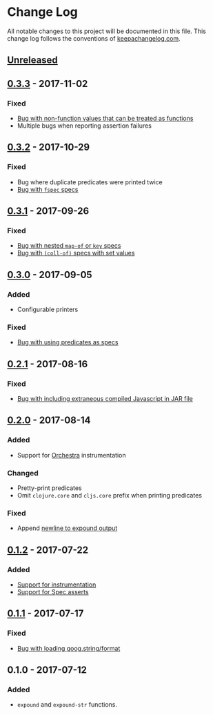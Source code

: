 # Change Log
All notable changes to this project will be documented in this file. This change log follows the conventions of [keepachangelog.com](http://keepachangelog.com/).

## [Unreleased]

## [0.3.3] - 2017-11-02

### Fixed
- [Bug with non-function values that can be treated as functions](https://github.com/bhb/expound/issues/41)
- Multiple bugs when reporting assertion failures

## [0.3.2] - 2017-10-29

### Fixed
- Bug where duplicate predicates were printed twice
- [Bug with `fspec` specs](https://github.com/bhb/expound/issues/25)

## [0.3.1] - 2017-09-26

### Fixed
- [Bug with nested `map-of` or `key` specs](https://github.com/bhb/expound/issues/27)
- [Bug with `(coll-of)` specs with set values](https://github.com/bhb/expound/issues/31)

## [0.3.0] - 2017-09-05

### Added
- Configurable printers

### Fixed
- [Bug with using predicates as specs](https://github.com/bhb/expound/issues/20)

## [0.2.1] - 2017-08-16

### Fixed
- [Bug with including extraneous compiled Javascript in JAR file](https://github.com/bhb/expound/issues/16)

## [0.2.0] - 2017-08-14

### Added
- Support for [Orchestra](https://github.com/jeaye/orchestra) instrumentation

### Changed
- Pretty-print predicates
- Omit `clojure.core` and `cljs.core` prefix when printing predicates

### Fixed
- Append [newline to expound output](https://github.com/bhb/expound/issues/8)

## [0.1.2] - 2017-07-22

### Added
- [Support for instrumentation](https://github.com/bhb/expound/issues/4)
- [Support for Spec asserts](https://github.com/bhb/expound/issues/5)

## [0.1.1] - 2017-07-17

### Fixed
- [Bug with loading goog.string/format](https://github.com/bhb/expound/issues/3)

## 0.1.0 - 2017-07-12

### Added
- `expound` and `expound-str` functions.

[Unreleased]: https://github.com/bhb/expound/compare/v0.3.3...HEAD
[0.3.3]: https://github.com/bhb/expound/compare/v0.3.2...v0.3.3
[0.3.2]: https://github.com/bhb/expound/compare/v0.3.1...v0.3.2
[0.3.1]: https://github.com/bhb/expound/compare/v0.3.0...v0.3.1
[0.3.0]: https://github.com/bhb/expound/compare/v0.2.1...v0.3.0
[0.2.1]: https://github.com/bhb/expound/compare/v0.2.0...v0.2.1
[0.2.0]: https://github.com/bhb/expound/compare/v0.1.2...v0.2.0
[0.1.2]: https://github.com/bhb/expound/compare/v0.1.1...v0.1.2
[0.1.1]: https://github.com/bhb/expound/compare/v0.1.0...v0.1.1
